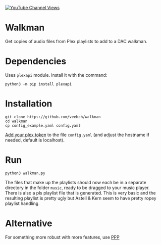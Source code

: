 [![YouTube Channel Views](https://img.shields.io/youtube/channel/views/UCz5BOU9J9pB_O0B8-rDjCWQ?label=YouTube&style=social)](https://www.youtube.com/channel/UCz5BOU9J9pB_O0B8-rDjCWQ)

# Walkman

Get copies of audio files from Plex playlists to add to a DAC walkman.

# Dependencies

Uses `plexapi` module. Install it with the command:

    python3 -m pip install plexapi

# Installation 

    git clone https://github.com/veebch/walkman
    cd walkman
    cp config_example.yaml config.yaml
    
[Add your plex token](https://support.plex.tv/articles/204059436-finding-an-authentication-token-x-plex-token/) to the file `config.yaml` (and adjust the hostname if needed, default is localhost).

# Run 

`python3 walkman.py`

The files that make up the playlists should now each be in a separate directory in the folder `music`, ready to be dragged to your music player. There is also a pls playlist file that is generated. This is very basic and the resulting playlist is pretty ugly but Astell & Kern seem to have pretty ropey playlist handling. 

# Alternative

For something more robust with more features, use [PPP](https://github.com/XDGFX/PPP)
